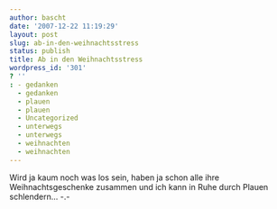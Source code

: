 ```yaml
---
author: bascht
date: '2007-12-22 11:19:29'
layout: post
slug: ab-in-den-weihnachtsstress
status: publish
title: Ab in den Weihnachtsstress
wordpress_id: '301'
? ''
: - gedanken
  - gedanken
  - plauen
  - plauen
  - Uncategorized
  - unterwegs
  - unterwegs
  - weihnachten
  - weihnachten
---
```


Wird ja kaum noch was los sein, haben ja schon alle ihre
Weihnachtsgeschenke zusammen und ich kann in Ruhe durch Plauen
schlendern... -.-


